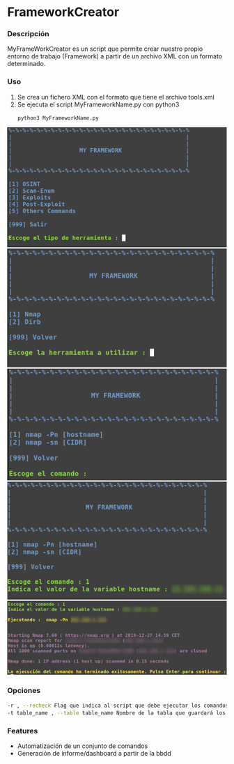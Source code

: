 # FrameworkCreator
### Descripción
MyFrameWorkCreator es un script que permite crear nuestro propio entorno de trabajo (Framework) a partir de un archivo XML con un formato determinado.
### Uso
1. Se crea un fichero XML con el formato que tiene el archivo tools.xml
2. Se ejecuta el script MyFrameworkName.py con python3
    ~~~
    python3 MyFrameworkName.py
    ~~~
![Inicio](./screenshot.png)
![Types](./screenshot_1.png)
![Tools](./screenshot_2.png)
![variables](./screenshot_3.png)
![Ejecucion](./screenshot_4.png)
### Opciones
~~~sh
-r , --recheck Flag que indica al script que debe ejecutar los comandos aunque se encuentren en la BBDD (CUIDADO, borra los datos anteriores)
-t table_name , --table table_name Nombre de la tabla que guardará los datos de los comandos ejecutados (por defecto testing)
~~~
### Features
- Automatización de un conjunto de comandos
- Generación de informe/dashboard a partir de la bbdd
